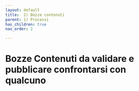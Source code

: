 ```yaml
---
layout: default
title:  2) Bozze contenuti
parent: 1) Processi
has_children: true
nav_order: 2

---
```


# Bozze Contenuti da validare e pubblicare confrontarsi con qualcuno
